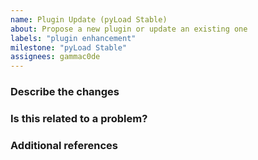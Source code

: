 ```yaml
---
name: Plugin Update (pyLoad Stable)
about: Propose a new plugin or update an existing one
labels: "plugin enhancement"
milestone: "pyLoad Stable"
assignees: gammac0de
---
```


<!-- ANNOTATIONS LIKE THIS WILL NOT BE VISIBLE IN YOUR TICKET -->

### Describe the changes

<!-- A clear and concise description of what you've done. -->

<!-- WRITE HERE -->

### Is this related to a problem?

<!-- A description of the problem you ran into. -->

<!-- WRITE HERE - OPTIONAL -->

### Additional references

<!-- Any other reference, related issues, pull requests or screenshots about this request. -->

<!-- WRITE HERE - OPTIONAL -->
